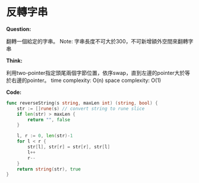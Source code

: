 # 反轉字串

**Question:**  

翻轉一個給定的字串。
Note: 字串長度不可大於300，不可新增額外空間來翻轉字串

**Think:**

利用two-pointer指定頭尾兩個字節位置，依序swap，直到左邊的pointer大於等於右邊的pointer。
time complexity: O(n)
space complexity: O(1)

**Code:**
```go
func reverseString(s string, maxLen int) (string, bool) {
	str := []rune(s) // convert string to rune slice
	if len(str) > maxLen {
		return "", false
	}

	l, r := 0, len(str)-1
	for l < r {
		str[l], str[r] = str[r], str[l]
		l++
		r--
	}
	return string(str), true
}
```
